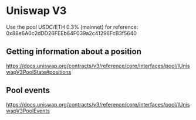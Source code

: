 # Uniswap V3

Use the pool USDC/ETH 0.3% (mainnet) for reference: 0x88e6A0c2dDD26FEEb64F039a2c41296FcB3f5640


## Getting information about a position


https://docs.uniswap.org/contracts/v3/reference/core/interfaces/pool/IUniswapV3PoolState#positions


## Pool events

https://docs.uniswap.org/contracts/v3/reference/core/interfaces/pool/IUniswapV3PoolEvents